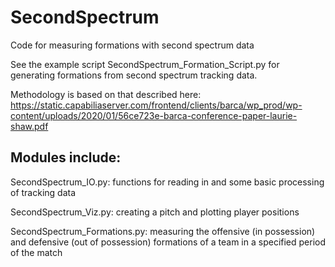 # SecondSpectrum
Code for measuring formations with second spectrum data

See the example script SecondSpectrum_Formation_Script.py for generating formations from second spectrum tracking data.

Methodology is based on that described here: https://static.capabiliaserver.com/frontend/clients/barca/wp_prod/wp-content/uploads/2020/01/56ce723e-barca-conference-paper-laurie-shaw.pdf

Modules include:
----------------
SecondSpectrum_IO.py: functions for reading in and some basic processing of tracking data

SecondSpectrum_Viz.py: creating a pitch and plotting player positions

SecondSpectrum_Formations.py: measuring the offensive (in possession) and defensive (out of possession) formations of a team in a specified period of the match
